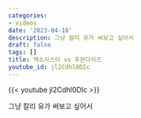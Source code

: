 ```yaml
---
categories:
- videos
date: '2023-04-18'
description: 그냥 칼리 유가 써보고 싶어서
draft: false
tags: []
title: 엑소시스터 vs 후완다리즈
youtube_id: jl2Cdhl0DIc
---
```



{{< youtube jl2Cdhl0DIc >}}

그냥 칼리 유가 써보고 싶어서
